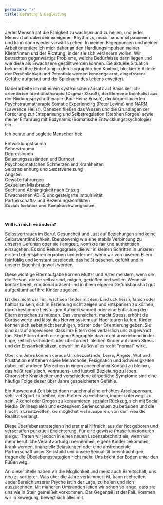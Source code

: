 ```yaml
---
permalink: "/"
title: Beratung & Begleitung

---
```

Jeder Mensch hat die Fähigkeit zu wachsen und zu heilen, und jeder Mensch hat dabei seinen eigenen Rhythmus, muss manchmal pausieren und kann dann wieder vorwärts gehen. In meinen Begegnungen und meiner Arbeit orientiere ich mich daher an den Handlungsimpulsen meiner Klient*innen und der Richtung, in der sie sich verändern wollen. Wir betrachten gegenwärtige Probleme, welche Bedürfnisse darin liegen und wie diese als Erwachsene gestillt werden können. Die aktuelle Situation bekommt ihre Einbettung in den biographischen Kontext, blockierte Anteile der Persönlichkeit und Potentiale werden kennengelernt, eingefrorene Gefühle aufgetaut und der Spielraum des Lebens erweitert.

Dabei arbeite ich mit einem systemischen Ansatz auf Basis der Ich-orientierten Identitätstherapie (Dagmar Strauß), der Elemente beinhaltet aus der Bindungspsychotherapie (Karl-Heinz Brisch), der körperbasierten Psychotraumatherapie Somatic Experiencing (Peter Levine) und NARM (Lawrence Heller). Daneben fließen das Wissen und die Grundlagen der Forschung zur Entspannung und Selbstregulation (Stephen Porges) sowie meiner Erfahrung mit Bodynamic (Somatische Entwicklungspsychologie) ein.

Ich berate und begleite Menschen bei:

Entwicklungstrauma  
Schocktrauma  
Depressionen  
Belastungszuständen und Burnout  
Psychosomatischen Schmerzen und Krankheiten  
Selbstablehnung und Selbstverletzung  
Ängsten  
Gewalterfahrungen  
Sexuellem Missbrauch  
Sucht und Abhängigkeit nach Entzug  
Erwachsenen ADHS und gesteigerte Impulsivität  
Partnerschafts- und Beziehungskonflikten  
Soziale Isolation und Kontaktschwierigkeiten

<br>

**Will ich mich verändern?**

Selbstvertrauen im Beruf, Gesundheit und Lust auf Beziehungen sind keine Selbstverständlichkeit. Ebensowenig wie eine stabile Verbindung zu unseren Gefühlen oder die Fähigkeit, Konflikte fair und authentisch einzugehen. Es sind Reifungsgrade, die wir in kleinen Schritten in unseren ersten Lebensjahren erproben und erlernen, wenn wir von unseren Eltern feinfühlig und konstant gespiegelt, das heißt gesehen, gefühlt und in unserer Eigenheit gewollt werden.

Diese wichtige Elternaufgabe können Mütter und Väter meistern, wenn sie die Person, die sie selbst sind, mögen, genießen und wollen. Wenn sie kontaktbereit, emotional präsent und in ihrem eigenen Gefühlshaushalt gut aufgeräumt auf ihre Kinder zugehen.

Ist dies nicht der Fall, wachsen Kinder mit dem Eindruck heran, falsch oder haltlos zu sein, sich in Beziehung nicht zeigen und entspannen zu können, durch bestimmte Leistungen Aufmerksamkeit oder eine Entlastung der Eltern erreichen zu müssen. Das verunsichert, macht Stress, erhöht die Cortisolwerte und lässt das Nervensystem auf Hochtouren laufen. Kinder können sich selbst nicht beruhigen, trösten oder Orientierung geben. Sie sind darauf angewiesen, dass ihre Eltern dies verlässlich und zugewandt tun. Sind Eltern durch die eigene Biographie dazu nicht ausreichend in der Lage, zeitlich verhindert oder überfordert, bleiben Kinder auf ihrem Stress und der Einsamkeit sitzen, obwohl im Außen alles recht "normal" wirkt.

Über die Jahre können daraus Unruhezustände, Leere, Ängste, Wut und Frustration entstehen sowie Melancholie, Resignation und Schwierigkeiten dabei, mit anderen Menschen in einem angenehmen Kontakt zu bleiben, das heißt realistisch, vertrauens- und lustvoll Beziehung zu leben. Chronische Krankheiten und verschiedene körperliche Symptome sind eine häufige Folge dieser über Jahre gespeicherten Gefühle.

Ein Ausweg auf Zeit bietet dann manchmal eine erhöhtes Arbeitspensum, sehr viel Sport zu treiben, den Partner zu wechseln, immer unterwegs zu sein, Alkohol oder Drogen zu konsumieren, sozialer Rückzug, sich mit Social Media, Onlinespielen und exzessivem Serienschauen zu betäuben und die Flucht in Ersatzwelten, die möglichst viel aussparen, von dem was die Realität verlangt.

Diese Überlebensstrategien sind erst mal hilfreich, aus der Not geboren und verschaffen punktuell Erleichterung. Für eine gewisse Phase funktionieren sie gut. Treten wir jedoch in einen neuen Lebensabschnitt ein, wenn wir mehr berufliche Verantwortung übernehmen, eigene Kinder bekommen, krank werden, finanzielle Belastungen oder eine anstrengende Partnerschaft unser Selbstbild und unsere Sexualität beeinträchtigen, tragen die Überlebensstrategien nicht mehr. Uns bricht der Boden unter den Füßen weg.

An dieser Stelle haben wir die Möglichkeit und meist auch Bereitschaft, uns neu zu sortieren. Was über die Jahre verkümmert ist, kann nachreifen. Jeder Bereich unserer Psyche ist in der Lage, zu heilen und sich auszudehnen.  Mit manchen Umständen leben wir schon so lange, dass sie uns wie in Stein gemeißelt vorkommen. Das Gegenteil ist der Fall. Kommen wir in Bewegung, bewegt sich alles mit.